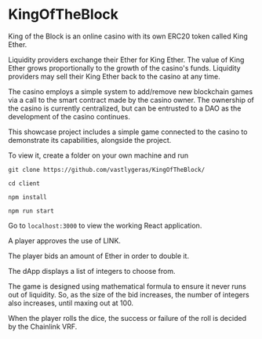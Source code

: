 # KingOfTheBlock
King of the Block is an online casino with its own ERC20 token called King Ether. 

Liquidity providers exchange their Ether for King Ether. The value of King Ether grows proportionally to the growth of the casino's funds. Liquidity providers may sell their King Ether back to the casino at any time.

The casino employs a simple system to add/remove new blockchain games via a call to the smart contract made by the casino owner. The ownership of the casino is currently centralized, but can be entrusted to a DAO as the development of the casino continues.

This showcase project includes a simple game connected to the casino to demonstrate its capabilities, alongside the project.

To view it, create a folder on your own machine and run

`git clone https://github.com/vastlygeras/KingOfTheBlock/`

`cd client`

`npm install`

`npm run start`

Go to `localhost:3000` to view the working React application.

A player approves the use of LINK.

The player bids an amount of Ether in order to double it. 

The dApp displays a list of integers to choose from. 

The game is designed using mathematical formula to ensure it never runs out of liquidity. So, as the size of the bid increases, the number of integers also increases, until maxing out at 100.

When the player rolls the dice, the success or failure of the roll is decided by the Chainlink VRF.
